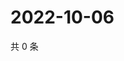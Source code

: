# 2022-10-06

共 0 条

<!-- BEGIN WEIBO -->
<!-- 最后更新时间 Thu Oct 06 2022 22:33:30 GMT+0800 (China Standard Time) -->

<!-- END WEIBO -->
